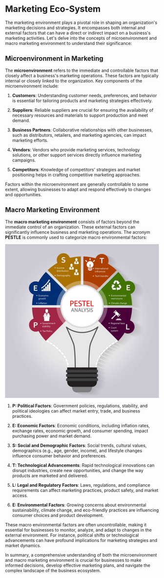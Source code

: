 # Marketing Eco-System

The marketing environment plays a pivotal role in shaping an organization's marketing decisions and strategies. It encompasses both internal and external factors that can have a direct or indirect impact on a business's marketing activities. Let's delve into the concepts of microenvironment and macro marketing environment to understand their significance:

## Microenvironment in Marketing

The **microenvironment** refers to the immediate and controllable factors that closely affect a business's marketing operations. These factors are typically internal or closely linked to the organization. Key components of the microenvironment include:

1. **Customers**: Understanding customer needs, preferences, and behavior is essential for tailoring products and marketing strategies effectively.

2. **Suppliers**: Reliable suppliers are crucial for ensuring the availability of necessary resources and materials to support production and meet demand.

3. **Business Partners**: Collaborative relationships with other businesses, such as distributors, retailers, and marketing agencies, can impact marketing efforts.

4. **Vendors**: Vendors who provide marketing services, technology solutions, or other support services directly influence marketing campaigns.

5. **Competitors**: Knowledge of competitors' strategies and market positioning helps in crafting competitive marketing approaches.

Factors within the microenvironment are generally controllable to some extent, allowing businesses to adapt and respond effectively to changes and opportunities.

## Macro Marketing Environment

The **macro marketing environment** consists of factors beyond the immediate control of an organization. These external factors can significantly influence business and marketing operations. The acronym **PESTLE** is commonly used to categorize macro environmental factors:

![Pestle](image-4.png)


1. **P: Political Factors**: Government policies, regulations, stability, and political ideologies can affect market entry, trade, and business practices.

2. **E: Economic Factors**: Economic conditions, including inflation rates, exchange rates, economic growth, and consumer spending, impact purchasing power and market demand.

3. **S: Social and Demographic Factors**: Social trends, cultural values, demographics (e.g., age, gender, income), and lifestyle changes influence consumer behavior and preferences.

4. **T: Technological Advancements**: Rapid technological innovations can disrupt industries, create new opportunities, and change the way products are marketed and delivered.

5. **L: Legal and Regulatory Factors**: Laws, regulations, and compliance requirements can affect marketing practices, product safety, and market access.

6. **E: Environmental Factors**: Growing concerns about environmental sustainability, climate change, and eco-friendly practices are influencing consumer choices and product development.

These macro environmental factors are often uncontrollable, making it essential for businesses to monitor, analyze, and adapt to changes in the external environment. For instance, political shifts or technological advancements can have profound implications for marketing strategies and market dynamics.

In summary, a comprehensive understanding of both the microenvironment and macro marketing environment is crucial for businesses to make informed decisions, develop effective marketing plans, and navigate the complex landscape of the business ecosystem.